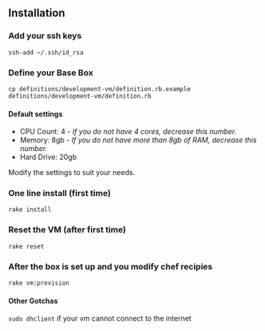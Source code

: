 ## Installation

### Add your ssh keys

  `ssh-add ~/.ssh/id_rsa`

### Define your Base Box

  `cp definitions/development-vm/definition.rb.example definitions/development-vm/definition.rb`

#### Default settings

  * CPU Count: 4 - _If you do not have 4 cores, decrease this number._
  * Memory: 8gb - _If you do not have more than 8gb of RAM, decrease this number._
  * Hard Drive: 20gb

   Modify the settings to suit your needs.

### One line install (first time)

  `rake install`

### Reset the VM (after first time)

  `rake reset`

### After the box is set up and you modify chef recipies

  `rake vm:provision`

#### Other Gotchas

   `sudo dhclient` if your vm cannot connect to the internet
